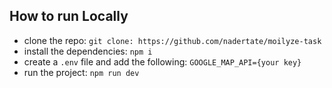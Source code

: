 ## How to run Locally

- clone the repo: `git clone: https://github.com/nadertate/moilyze-task`
- install the dependencies: `npm i `
- create a `.env` file and add the following: `GOOGLE_MAP_API={your key}`
- run the project: `npm run dev`
